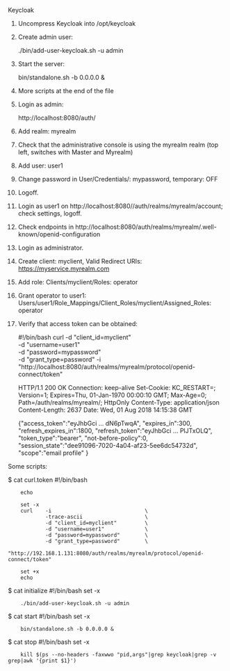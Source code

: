 Keycloak

1. Uncompress Keycloak into /opt/keycloak

2. Create admin user:

    ./bin/add-user-keycloak.sh -u admin

3. Start the server:

    bin/standalone.sh -b 0.0.0.0 &

4. More scripts at the end of the file

5. Login as admin:

    http://localhost:8080/auth/

6. Add realm: myrealm

7. Check that the administrative console is using the myrealm realm (top left, switches with Master and Myrealm)

8. Add user: user1

9. Change password in User/Credentials/: mypassword, temporary: OFF

10. Logoff.

11. Login as user1 on http://localhost:8080//auth/realms/myrealm/account; check settings, logoff.

12. Check endpoints in http://localhost:8080/auth/realms/myrealm/.well-known/openid-configuration

13. Login as administrator.

14. Create client: myclient, Valid Redirect URIs: https://myservice.myrealm.com

15. Add role: Clients/myclient/Roles: operator

16. Grant operator to user1: Users/user1/Role_Mappings/Client_Roles/myclient/Assigned_Roles: operator

17. Verify that access token can be obtained:

    #!/bin/bash
    curl    -d "client_id=myclient"      	    \
            -d "username=user1"             \
            -d "password=mypassword"        \
            -d "grant_type=password" -i     \
            "http://localhost:8080/auth/realms/myrealm/protocol/openid-connect/token"

    HTTP/1.1 200 OK
    Connection: keep-alive
    Set-Cookie: KC_RESTART=; Version=1; Expires=Thu, 01-Jan-1970 00:00:10 GMT; Max-Age=0; Path=/auth/realms/myrealm/; HttpOnly
    Content-Type: application/json
    Content-Length: 2637
    Date: Wed, 01 Aug 2018 14:15:38 GMT

    {"access_token":"eyJhbGci ... dN6pTwqA",
     "expires_in":300,
     "refresh_expires_in":1800,
     "refresh_token":"eyJhbGci ... PlJTxOLQ",
     "token_type":"bearer",
     "not-before-policy":0,
     "session_state":"dee91096-7020-4a04-af23-5ee6dc54732d",
     "scope":"email profile"
    }

Some scripts:

$ cat curl.token
        #!/bin/bash

        echo

        set -x
        curl    -i                              \
                -trace-ascii                    \
                -d "client_id=myclient"       	\
                -d "username=user1"             \
                -d "password=mypassword"        \
                -d "grant_type=password"        \
                "http://192.168.1.131:8080/auth/realms/myrealm/protocol/openid-connect/token"

        set +x
        echo

$ cat initialize
        #!/bin/bash
        set -x

        ./bin/add-user-keycloak.sh -u admin

$ cat start
        #!/bin/bash
        set -x

        bin/standalone.sh -b 0.0.0.0 &

$ cat stop
        #!/bin/bash
        set -x

        kill $(ps --no-headers -faxwwo "pid,args"|grep keycloak|grep -v grep|awk '{print $1}')

